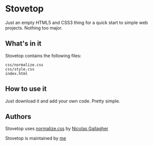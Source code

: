 Stovetop
========

Just an empty HTML5 and CSS3 thing for a quick start to simple web projects. Nothing too major.


## What's in it

Stovetop contains the following files:

```
css/normalize.css
css/style.css
index.html
```


## How to use it

Just download it and add your own code. Pretty simple.


## Authors

Stovetop uses [normalize.css](https://github.com/necolas/normalize.css) by [Nicolas Gallagher](https://github.com/necolas)

Stovetop is maintained by [me](https://github.com/South-Paw)
